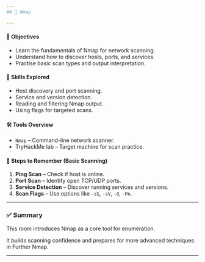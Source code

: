 ```yaml
---
## 📡 Nmap

---
```

#### 🧭 Objectives
- Learn the fundamentals of Nmap for network scanning.
- Understand how to discover hosts, ports, and services.
- Practise basic scan types and output interpretation.

#### 🧠 Skills Explored
- Host discovery and port scanning.
- Service and version detection.
- Reading and filtering Nmap output.
- Using flags for targeted scans.

#### 🛠️ Tools Overview
- `Nmap` – Command-line network scanner.
- TryHackMe lab – Target machine for scan practice.

#### 🔄 Steps to Remember (Basic Scanning)
1. **Ping Scan** – Check if host is online.
2. **Port Scan** – Identify open TCP/UDP ports.
3. **Service Detection** – Discover running services and versions.
4. **Scan Flags** – Use options like `-sS`, `-sV`, `-O`, `-Pn`.

---
### ✅ Summary
This room introduces Nmap as a core tool for enumeration. 

It builds scanning confidence and prepares for more advanced techniques in Further Nmap.

---
